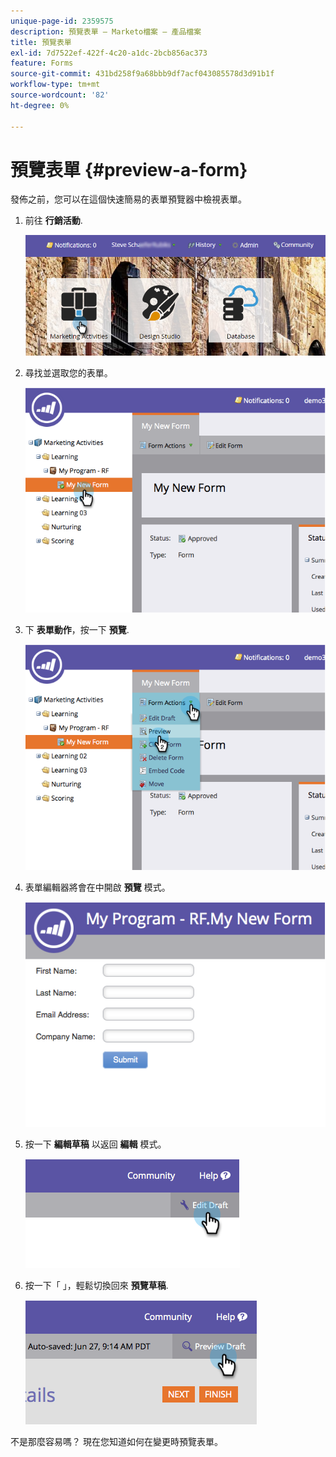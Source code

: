 ```yaml
---
unique-page-id: 2359575
description: 預覽表單 — Marketo檔案 — 產品檔案
title: 預覽表單
exl-id: 7d7522ef-422f-4c20-a1dc-2bcb856ac373
feature: Forms
source-git-commit: 431bd258f9a68bbb9df7acf043085578d3d91b1f
workflow-type: tm+mt
source-wordcount: '82'
ht-degree: 0%

---
```


# 預覽表單 {#preview-a-form}

發佈之前，您可以在這個快速簡易的表單預覽器中檢視表單。

1. 前往 **行銷活動**.

   ![](assets/login-marketing-activities-6.png)

1. 尋找並選取您的表單。

   ![](assets/image2014-9-15-17-3a45-3a51.png)

1. 下 **表單動作**，按一下 **預覽**.

   ![](assets/image2014-9-15-17-3a46-3a9.png)

1. 表單編輯器將會在中開啟 **預覽** 模式。

   ![](assets/image2014-9-15-17-3a46-3a17.png)

1. 按一下 **編輯草稿** 以返回 **編輯** 模式。

   ![](assets/image2014-9-15-17-3a46-3a37.png)

1. 按一下「 」，輕鬆切換回來 **預覽草稿**.

   ![](assets/image2014-9-15-17-3a46-3a45.png)

不是那麼容易嗎？ 現在您知道如何在變更時預覽表單。

